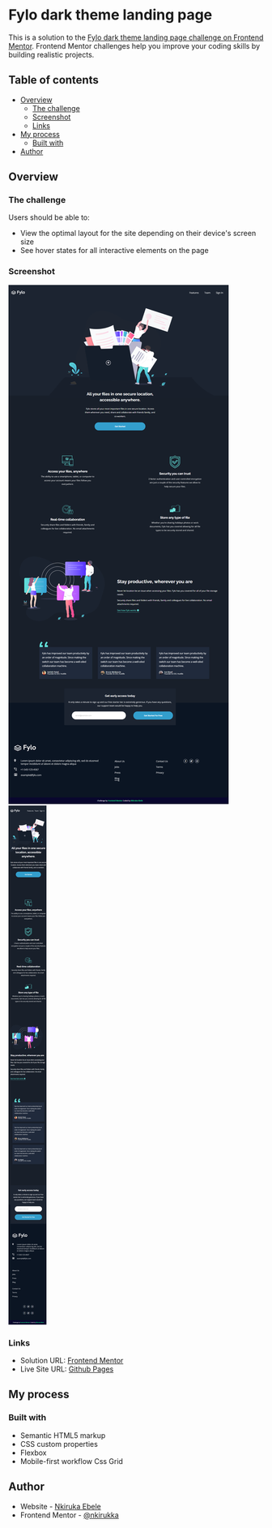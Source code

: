 # Fylo dark theme landing page

This is a solution to the [Fylo dark theme landing page challenge on Frontend Mentor](https://www.frontendmentor.io/challenges/fylo-dark-theme-landing-page-5ca5f2d21e82137ec91a50fd). Frontend Mentor challenges help you improve your coding skills by building realistic projects.

## Table of contents

- [Overview](#overview)
  - [The challenge](#the-challenge)
  - [Screenshot](#screenshot)
  - [Links](#links)
- [My process](#my-process)
  - [Built with](#built-with)
- [Author](#author)

## Overview

### The challenge

Users should be able to:

- View the optimal layout for the site depending on their device's screen size
- See hover states for all interactive elements on the page

### Screenshot

![](./screenshot/desktop.png)
![](./screenshot/mobile.png)

### Links

- Solution URL: [Frontend Mentor](https://www.frontendmentor.io/solutions/responsice-fourcard-section-with-html-and-css-Hd79vb1MXT)
- Live Site URL: [Github Pages](https://nkirukka.github.io/submodules/fylo-dark-theme-landing-page)

## My process

### Built with

- Semantic HTML5 markup
- CSS custom properties
- Flexbox
- Mobile-first workflow
Css Grid

## Author

- Website - [Nkiruka Ebele](linkedin.com/in/nkiruka-ebele-8b03bb17a)
- Frontend Mentor - [@nkirukka](https://www.frontendmentor.io/profile/nkirukka)
